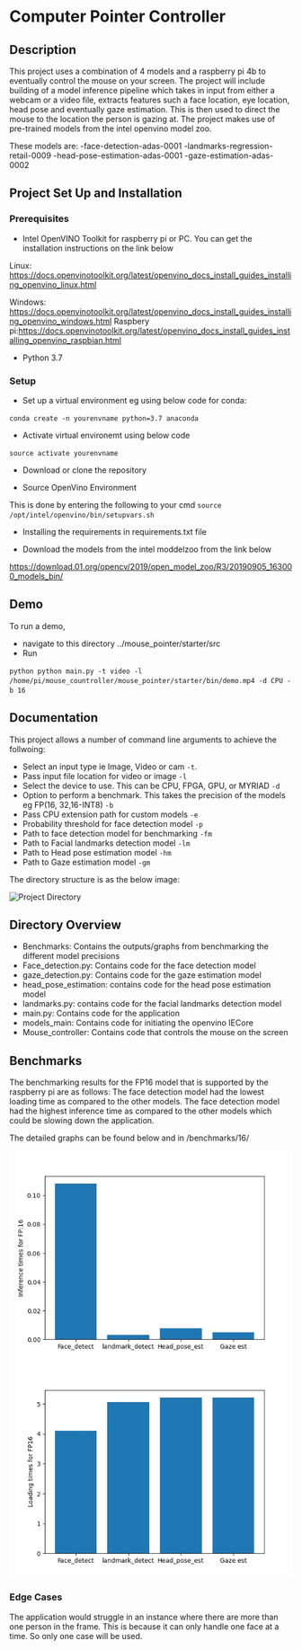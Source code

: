 # Computer Pointer Controller

## Description

This project uses a combination of 4 models and a raspberry pi 4b to eventually control the mouse on your screen.
The project will include building of a model inference pipeline which takes in input from either a webcam or a video file,
extracts features such a face location, eye location, head pose and eventually gaze estimation. This is then
used to direct the mouse to the location the person is gazing at.
The project makes use of pre-trained models from the intel openvino model zoo.

These models are:
-face-detection-adas-0001
-landmarks-regression-retail-0009
-head-pose-estimation-adas-0001
-gaze-estimation-adas-0002

## Project Set Up and Installation

### Prerequisites

- Intel OpenVINO Toolkit for raspberry pi or PC. 
You can get the installation instructions on the link below

Linux: 
https://docs.openvinotoolkit.org/latest/openvino_docs_install_guides_installing_openvino_linux.html

Windows:
https://docs.openvinotoolkit.org/latest/openvino_docs_install_guides_installing_openvino_windows.html
Raspbery pi:https://docs.openvinotoolkit.org/latest/openvino_docs_install_guides_installing_openvino_raspbian.html

- Python 3.7



### Setup

- Set up a virtual environment eg using below code for conda:

`conda create -n yourenvname python=3.7 anaconda`

- Activate virtual environemt using below code

`source activate yourenvname`

- Download or clone the repository

- Source OpenVino Environment

This is done by entering the following to your cmd `source /opt/intel/openvino/bin/setupvars.sh`

- Installing the requirements in requirements.txt file

- Download the models from the intel moddelzoo from the link below

https://download.01.org/opencv/2019/open_model_zoo/R3/20190905_163000_models_bin/


## Demo
To run a demo, 
- navigate to this directory ../mouse_pointer/starter/src
- Run 

`python python main.py -t video -l /home/pi/mouse_countroller/mouse_pointer/starter/bin/demo.mp4 -d CPU -b 16`



## Documentation

This project allows a number of command line arguments to achieve the follwoing:

- Select an input type ie Image, Video or cam `-t`. 
- Pass input file location for video or image `-l`
- Select the device to use. This can be CPU, FPGA, GPU, or MYRIAD `-d`
- Option to perform a benchmark. This takes the precision of the models eg FP(16, 32,16-INT8) `-b`
- Pass CPU extension path for custom models `-e`
- Probability threshold for face detection model `-p`
- Path to face detection model for benchmarking `-fm`
- Path to Facial landmarks detection model `-lm`
- Path to Head pose estimation model `-hm`
- Path to Gaze estimation model  `-gm`

The directory structure is as the below image:

 ![Project Directory](./src/directory.png)


## Directory Overview

- Benchmarks: Contains the outputs/graphs from benchmarking the different model precisions
- Face_detection.py: Contains code for the face detection model
- gaze_detection.py: Contains code for the gaze estimation model
- head_pose_estimation: contains code for the head pose estimation model
- landmarks.py: contains code for the facial landmarks detection model
- main.py: Contains code for the application
- models_main: Contains code for initiating the openvino IECore
- Mouse_controller: Contains code that controls the mouse on the screen


## Benchmarks

The benchmarking results for the FP16 model that is supported by the raspberry pi are as follows:
The face detection model had the lowest loading time as compared to the other models.
The face detection model had the highest inference time as compared to the other models
which could be slowing down the application.

The detailed graphs can be found below and in /benchmarks/16/

![](./src/benchmarks/16/inference.jpg)
![](./src/benchmarks/16/loading.jpg)




### Edge Cases
The application would struggle in an instance where there are more than one person in the frame. This is because
it can only handle one face at a time. So only one case will be used.